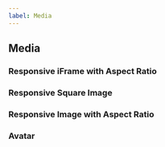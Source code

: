 ```yaml
---
label: Media
---
```


## Media

<ComponentMeta name="NMedia" />

### Responsive iFrame with Aspect Ratio

<ComponentDemo name="MediaIframe" />

### Responsive Square Image

<ComponentDemo name="MediaSquare" />

### Responsive Image with Aspect Ratio

<ComponentDemo name="MediaImageRatio" />

### Avatar

<ComponentDemo name="MediaAvatar" />

